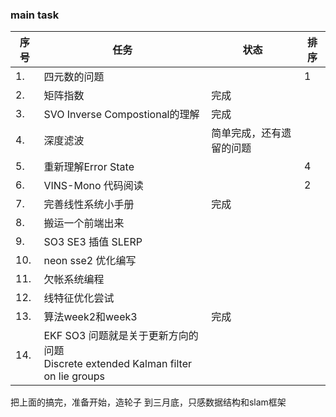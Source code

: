 <!--
 * @Author: Liu Weilong
 * @Date: 2021-02-21 22:40:51
 * @LastEditors: Liu Weilong
 * @LastEditTime: 2021-02-27 22:14:18
 * @Description: 
-->
### main task

序号|任务|状态|排序
---|---|---|---
1.  |四元数的问题||          1 
2.  |矩阵指数|完成|
3.  |SVO Inverse Compostional的理解|完成|
4.  |深度滤波|简单完成，还有遗留的问题|
5.  |重新理解Error State ||4 
6.  |VINS-Mono 代码阅读||   2 
7.  |完善线性系统小手册|完成|
8.  |搬运一个前端出来|
9.  |SO3 SE3 插值 SLERP||
10. |neon sse2 优化编写||
11. |欠帐系统编程||
12. |线特征优化尝试||
13. |算法week2和week3|完成|
14. |EKF SO3 问题就是关于更新方向的问题<br> Discrete extended Kalman filter on lie groups|


把上面的搞完，准备开始，造轮子
到三月底，只感数据结构和slam框架
